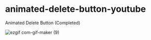 # animated-delete-button-youtube

Animated Delete Button (Completed)

![ezgif com-gif-maker (9)](https://user-images.githubusercontent.com/97748602/180179002-2b56588d-33e1-4089-9589-6496b6808588.gif)
